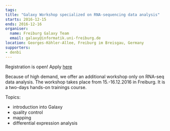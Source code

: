 ```yaml
---
tags:
title: "Galaxy Workshop specialized on RNA-sequencing data analysis"
starts: 2016-12-15
ends: 2016-12-16
organiser:
  name: Freiburg Galaxy Team
  email: galaxy@informatik.uni-freiburg.de
location: Georges-Köhler-Allee, Freiburg im Breisgau, Germany
supporters:
- denbi
---
```


Registration is open! Apply [here](https://bit.ly/2eznnwD)

Because of high demand, we offer an additional workshop only on RNA-seq data analysis. The workshop takes place from 15.-16.12.2016 in Freiburg. It is a two-days hands-on trainings course.

Topics:

  - introduction into Galaxy
  - quality control
  - mapping
  - differential expression analysis
